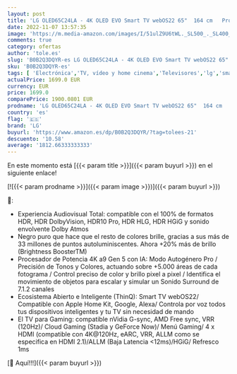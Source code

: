 ```yaml
---
layout: post
title: 'LG OLED65C24LA - 4K OLED EVO Smart TV webOS22 65"  164 cm   Procesador Inteligente Potencia 4K a9 Gen 5 IA  Compatible formatos HDR  HDR Dolby Vision y Dolby Atmos  TV para Gaming'
date: 2022-11-07 13:57:35
image: 'https://m.media-amazon.com/images/I/51ulZ9U6tWL._SL500_._SL400_.jpg'
comments: true
category: ofertas
author: 'tole.es'
slug: 'B0B2Q3DQYR-es LG OLED65C24LA - 4K OLED EVO Smart TV webOS22 65" 164 cm...'
sku: 'B0B2Q3DQYR-es'
tags: [ 'Electrónica','TV, vídeo y home cinema','Televisores','lg','smart','tv','🇪🇸', ]
actualPrice: 1699.0 EUR
currency: EUR
price: 1699.0
comparePrice: 1900.0801 EUR
prodname: 'LG OLED65C24LA - 4K OLED EVO Smart TV webOS22 65"  164 cm   Procesador Inteligente Potencia 4K a9 Gen 5 IA  Compatible formatos HDR  HDR Dolby Vision y Dolby Atmos  TV para Gaming'
country: 'es'
flag: '🇪🇸'
brand: 'LG'
buyurl: 'https://www.amazon.es/dp/B0B2Q3DQYR/?tag=tolees-21'
descuento: '10.58'
average: '1812.66333333333'
---
```


En este momento está [{{< param title >}}]({{< param buyurl >}}) en el siguiente enlace!

[![{{< param prodname >}}]({{< param image >}})]({{< param buyurl >}})

🔎:

- Experiencia Audiovisual Total: compatible con el 100% de formatos HDR, HDR DolbyVision, HDR10 Pro, HDR HLG, HDR HGiG y sonido envolvente Dolby Atmos
- Negro puro que hace que el resto de colores brille, gracias a sus más de 33 millones de puntos autoluminiscentes. Ahora +20% más de brillo (Brightness BoosterTM)
- Procesador de Potencia 4K a9 Gen 5 con IA: Modo Autogénero Pro / Precisión de Tonos y Colores, actuando sobre +5.000 áreas de cada fotograma / Control preciso de color y brillo pixel a pixel / Identifica el movimiento de objetos para escalar y simular un Sonido Surround de 7.1.2 canales
- Ecosistema Abierto e Inteligente (ThinQ): Smart TV webOS22/ Compatible con Apple Home Kit, Google, Alexa/ Controla por voz todos tus dispositivos inteligentes y tu TV sin necesidad de mando
- El TV para Gaming: compatible nVidia G-sync, AMD Free sync, VRR (120Hz)/ Cloud Gaming (Stadia y GeForce Now)/ Menú Gaming/ 4 x HDMI (compatible con 4K@120Hz, eARC, VRR, ALLM como se especifica en HDMI 2.1)/ALLM (Baja Latencia <12ms)/HGiG/ Refresco 1ms

[🛒 Aquí!!!]({{< param buyurl >}})
